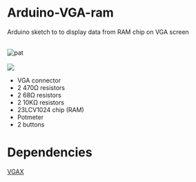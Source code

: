 # Arduino-VGA-ram
Arduino sketch to to display data from RAM chip on VGA screen
<br><br>

![pat](https://nop.koindozer.org/gh/arduino-vga/pat3.gif)
<br><br>
![](https://nop.koindozer.org/gh/arduino-vga/ram-vga4.png)

- VGA connector
- 2 470Ω resistors
- 2 68Ω resistors
- 2 10KΩ resistors
- 23LCV1024 chip (RAM)
- Potmeter
- 2 buttons

# Dependencies
[VGAX](https://github.com/smaffer/vgax)
